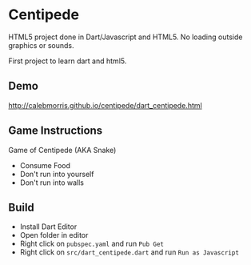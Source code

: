 # Centipede 

HTML5 project done in Dart/Javascript and HTML5.
No loading outside graphics or sounds.

First project to learn dart and html5.

## Demo
http://calebmorris.github.io/centipede/dart_centipede.html

## Game Instructions
Game of Centipede (AKA Snake)
- Consume Food
- Don't run into yourself
- Don't run into walls

## Build

+ Install Dart Editor
+ Open folder in editor
+ Right click on `pubspec.yaml` and run `Pub Get`
+ Right click on `src/dart_centipede.dart` and run `Run as Javascript`

